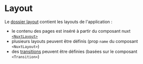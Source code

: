 # Layout

Le [dossier layout](https://nuxt.com/docs/guide/directory-structure/layouts) contient les layouts de l'application :
- le contenu des pages est inséré à partir du composant nuxt [`<NuxtLayout>`](https://nuxt.com/docs/api/components/nuxt-layout)
- plusieurs layouts peuvent être définis (prop `name` du composant `<NuxtLayout>`)
- des [transitions](https://nuxt.com/docs/getting-started/transitions) peuvent être définies (basées sur le composant `<Transition>`)
